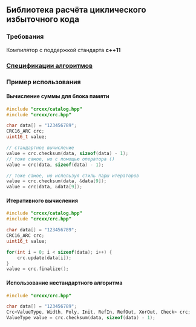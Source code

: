 ## Библиотека расчёта циклического избыточного кода

### Требования
Компилятор с поддержкой стандарта **c++11**

### [Спецификации алгоритмов](./CATALOG.md)

### Пример использования
#### Вычисление суммы для блока памяти
```cpp
#include "crcxx/catalog.hpp"
#include "crcxx/crc.hpp"

char data[] = "123456789";
CRC16_ARC crc;
uint16_t value;

// стандартное вычисление
value = crc.checksum(data, sizeof(data) - 1);
// тоже самое, но с помощью оператора ()
value = crc(data, sizeof(data) - 1);

// тоже самое, но используя стиль пары итераторов
value = crc.checksum(data, &data[9]);
value = crc(data, &data[9]);
```

#### Итеративного вычисления
```cpp
#include "crcxx/catalog.hpp"
#include "crcxx/crc.hpp"

char data[] = "123456789";
CRC16_ARC crc;
uint16_t value;

for(int i = 0; i < sizeof(data); i++) {
    crc.update(data[i]);
}
value = crc.finalize();
```

#### Использование нестандартного алгоритма
```c
#include "crcxx/crc.hpp"

char data[] = "123456789";
Crc<ValueType, Width, Poly, Init, RefIn, RefOut, XorOut, Check> crc;
ValueType value = crc.checksum(data, sizeof(data) - 1);
```
